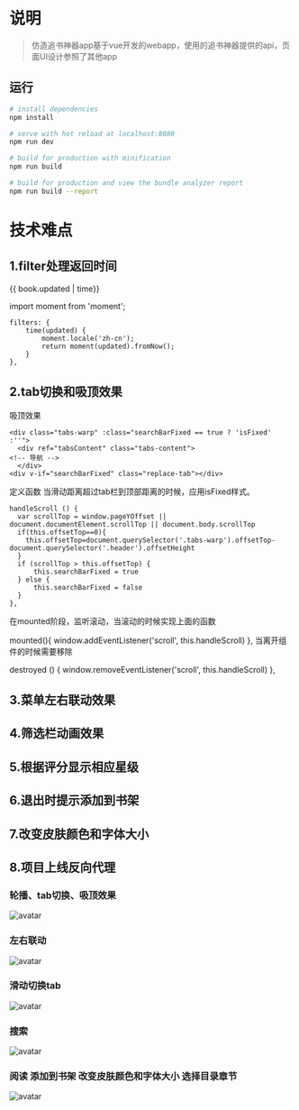 # 说明

> 仿造追书神器app基于vue开发的webapp，使用的追书神器提供的api，页面UI设计参照了其他app

## 运行

``` bash
# install dependencies
npm install

# serve with hot reload at localhost:8080
npm run dev

# build for production with minification
npm run build

# build for production and view the bundle analyzer report
npm run build --report
```
# 技术难点
## 1.filter处理返回时间
<span class="time red">{{ book.updated | time}}</span>

import moment from 'moment';

    filters: {
        time(updated) {
            moment.locale('zh-cn');
            return moment(updated).fromNow();
        }
    },

## 2.tab切换和吸顶效果
吸顶效果

    <div class="tabs-warp" :class="searchBarFixed == true ? 'isFixed' :''">
      <div ref="tabsContent" class="tabs-content">
    <!-- 导航 -->
      </div>
    <div v-if="searchBarFixed" class="replace-tab"></div>
定义函数 当滑动距离超过tab栏到顶部距离的时候，应用isFixed样式。

    handleScroll () {
      var scrollTop = window.pageYOffset || document.documentElement.scrollTop || document.body.scrollTop
      if(this.offsetTop==0){
        this.offsetTop=document.querySelector('.tabs-warp').offsetTop-document.querySelector('.header').offsetHeight
      }
      if (scrollTop > this.offsetTop) {
          this.searchBarFixed = true
      } else {
          this.searchBarFixed = false
      }
    },
在mounted阶段，监听滚动，当滚动的时候实现上面的函数

  mounted(){
    window.addEventListener('scroll', this.handleScroll)
  },
当离开组件的时候需要移除

  destroyed () {
    window.removeEventListener('scroll', this.handleScroll)
  },


## 3.菜单左右联动效果

## 4.筛选栏动画效果

## 5.根据评分显示相应星级

## 6.退出时提示添加到书架

## 7.改变皮肤颜色和字体大小

## 8.项目上线反向代理


### 轮播、tab切换、吸顶效果
![avatar](https://github.com/zjx304/vueproject/blob/master/gif/%E5%90%B8%E9%A1%B6%E6%BB%91%E5%8A%A8%E5%88%87%E6%8D%A2%E6%95%88%E6%9E%9C.gif)
### 左右联动
![avatar](https://github.com/zjx304/vueproject/blob/master/gif/%E5%B7%A6%E5%8F%B3%E8%81%94%E5%8A%A8%E7%AD%9B%E9%80%89.gif)
### 滑动切换tab
![avatar](https://github.com/zjx304/vueproject/blob/master/gif/%E5%B7%A6%E5%8F%B3%E6%BB%91%E5%8A%A8.gif)
### 搜索
![avatar](https://github.com/zjx304/vueproject/blob/master/gif/%E6%90%9C%E7%B4%A2.gif)
### 阅读 添加到书架 改变皮肤颜色和字体大小 选择目录章节
![avatar](https://github.com/zjx304/vueproject/blob/master/gif/%E9%98%85%E8%AF%BB.gif)


